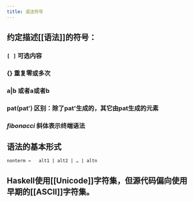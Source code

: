 ```yaml
---
title: 语法符号
---
```


## 约定描述[[语法]]的符号：
### `[ ]` 可选内容
### {} 重复零或多次
### a|b  或者a或者b
### pat⟨pat′⟩ 区别：除了pat'生成的，其它由pat生成的元素
### _fibonacci_  斜体表示终端语法
## 语法的基本形式
    nonterm	→	alt1 | alt2 | … | altn
## Haskell使用[[Unicode]]字符集，但源代码偏向使用早期的[[ASCII]]字符集。
##
